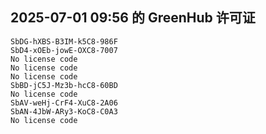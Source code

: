 ## 2025-07-01 09:56 的 GreenHub 许可证
```
SbDG-hXBS-B3IM-k5C8-986F
SbD4-xOEb-jowE-OXC8-7007
No license code
No license code
No license code
SbBD-jC5J-Mz3b-hcC8-60BD
No license code
SbAV-weHj-CrF4-XuC8-2A06
SbAN-4JbW-ARy3-KoC8-C0A3
No license code
```
